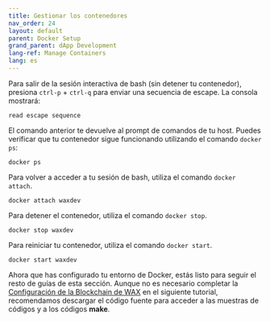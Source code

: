 ```yaml
---
title: Gestionar los contenedores
nav_order: 24
layout: default
parent: Docker Setup
grand_parent: dApp Development
lang-ref: Manage Containers
lang: es
---
```


Para salir de la sesión interactiva de bash (sin detener tu contenedor), presiona `ctrl-p` + `ctrl-q` para enviar una secuencia de escape. La consola mostrará:

```shell
read escape sequence
```

El comando anterior te devuelve al prompt de comandos de tu host. Puedes verificar que tu contenedor sigue funcionando utilizando el comando `docker ps`:

```shell
docker ps
```

Para volver a acceder a tu sesión de bash, utiliza el comando `docker attach`.

```shell
docker attach waxdev
```

Para detener el contenedor, utiliza el comando `docker stop`.

```shell
docker stop waxdev
```

Para reiniciar tu contenedor, utiliza el comando `docker start`.

```shell
docker start waxdev
```

Ahora que has configurado tu entorno de Docker, estás listo para seguir el resto de guías de esta sección. Aunque no es necesario completar la [Configuración de la Blockchain de WAX](/docs\dapp-development\wax-blockchain-setup) en el siguiente tutorial, recomendamos descargar el código fuente para acceder a las muestras de códigos y a los códigos **make**.




